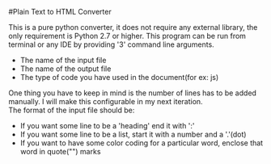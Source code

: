 
#Plain Text to HTML Converter

This is a pure python converter, it does not require any external library, the only requirement is Python 2.7 or higher. This program can be run from terminal or any IDE by providing '3' command line arguments.
* The name of the input file
* The name of the output file
* The type of code you have used in the document(for ex: js)  

One thing you have to keep in mind is the number of lines has to be added manually.
I will make this configurable in my next iteration.  
The format of the input file should be:
* If you want some line to be a 'heading' end it with ':'
* If you want some line to be a list, start it with a number and a '.'(dot)
* If you want to have some color coding for a particular word, enclose that word in quote("") marks

